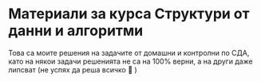 # Материали за курса Структури от данни и алгоритми

Това са моите решения на задачите от домашни и контролни по СДА, като на някои задачи решенията не са на 100% верни, а на други даже липсват (не успях да реша всичко  :slightly_smiling_face: )
